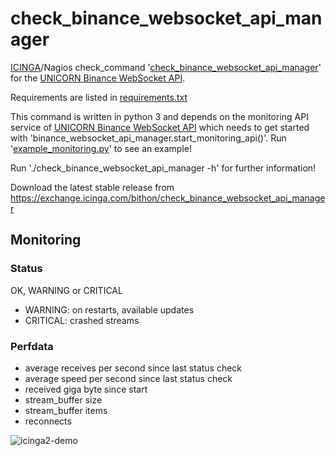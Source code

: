 # check_binance_websocket_api_manager
[ICINGA](https://icinga.com)/Nagios check_command '[check_binance_websocket_api_manager](https://exchange.icinga.com/bithon/check_binance_websocket_api_manager)' for the [UNICORN Binance WebSocket API](https://github.com/unicorn-data-analysis/unicorn-binance-websocket-api).

Requirements are listed in [requirements.txt](https://github.com/unicorn-data-analysis/unicorn-binance-websocket-api/blob/master/tools/icinga/requirements.txt)

This command is written in python 3 and depends on the monitoring API service of [UNICORN Binance WebSocket API](https://github.com/unicorn-data-analysis/unicorn-binance-websocket-api) which needs to get started with 'binance_websocket_api_manager.start_monitoring_api()'. Run '[example_monitoring.py](https://github.com/unicorn-data-analysis/unicorn-binance-websocket-api/blob/master/example_monitoring.py)' to see an example!

Run './check_binance_websocket_api_manager -h' for further information!

Download the latest stable release from https://exchange.icinga.com/bithon/check_binance_websocket_api_manager

## Monitoring
### Status
OK, WARNING or CRITICAL
- WARNING: on restarts, available updates
- CRITICAL: crashed streams

### Perfdata
- average receives per second since last status check
- average speed per second since last status check
- received giga byte since start
- stream_buffer size
- stream_buffer items
- reconnects

![icinga2-demo](https://s3.gifyu.com/images/icinga2-unicorn_binance_websocket_api.png)